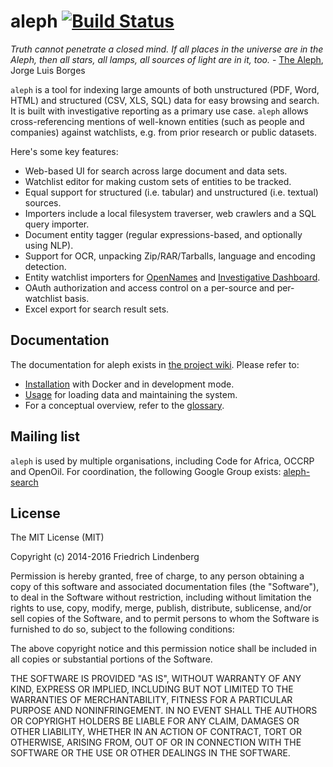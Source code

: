 # aleph [![Build Status](https://api.travis-ci.org/pudo/aleph.png)](https://travis-ci.org/pudo/aleph)

*Truth cannot penetrate a closed mind. If all places in the universe are in the Aleph, then all stars, all lamps, all sources of light are in it, too.* - [The Aleph](http://www.phinnweb.org/links/literature/borges/aleph.html), Jorge Luis Borges

``aleph`` is a tool for indexing large amounts of both unstructured (PDF, Word, HTML) and structured (CSV, XLS, SQL) data for easy browsing and search. It is built with investigative reporting as a primary use case. ``aleph`` allows cross-referencing mentions of well-known entities (such as people and companies) against watchlists, e.g. from prior research or public datasets.

Here's some key features:

* Web-based UI for search across large document and data sets.
* Watchlist editor for making custom sets of entities to be tracked.
* Equal support for structured (i.e. tabular) and unstructured (i.e. textual) sources.
* Importers include a local filesystem traverser, web crawlers and a SQL query importer.
* Document entity tagger (regular expressions-based, and optionally using NLP).
* Support for OCR, unpacking Zip/RAR/Tarballs, language and encoding detection.
* Entity watchlist importers for [OpenNames](http://pudo.org/material/opennames/) and 
  [Investigative Dashboard](https://investigativedashboard.org/).
* OAuth authorization and access control on a per-source and per-watchlist basis.
* Excel export for search result sets.

## Documentation

The documentation for aleph exists in [the project wiki](https://github.com/pudo/aleph/wiki). Please refer to:

* [Installation](https://github.com/pudo/aleph/wiki/Installation) with Docker and in development mode.
* [Usage](https://github.com/pudo/aleph/wiki/Usage) for loading data and maintaining the system.
* For a conceptual overview, refer to the [glossary](https://github.com/pudo/aleph/wiki/Glossary).

## Mailing list

``aleph`` is used by multiple organisations, including Code for Africa, OCCRP and OpenOil. For coordination, the following Google Group exists: [aleph-search](https://groups.google.com/forum/#!forum/aleph-search)

## License

The MIT License (MIT)

Copyright (c) 2014-2016 Friedrich Lindenberg

Permission is hereby granted, free of charge, to any person obtaining a copy of
this software and associated documentation files (the "Software"), to deal in
the Software without restriction, including without limitation the rights to
use, copy, modify, merge, publish, distribute, sublicense, and/or sell copies of
the Software, and to permit persons to whom the Software is furnished to do so,
subject to the following conditions:

The above copyright notice and this permission notice shall be included in all
copies or substantial portions of the Software.

THE SOFTWARE IS PROVIDED "AS IS", WITHOUT WARRANTY OF ANY KIND, EXPRESS OR
IMPLIED, INCLUDING BUT NOT LIMITED TO THE WARRANTIES OF MERCHANTABILITY, FITNESS
FOR A PARTICULAR PURPOSE AND NONINFRINGEMENT. IN NO EVENT SHALL THE AUTHORS OR
COPYRIGHT HOLDERS BE LIABLE FOR ANY CLAIM, DAMAGES OR OTHER LIABILITY, WHETHER
IN AN ACTION OF CONTRACT, TORT OR OTHERWISE, ARISING FROM, OUT OF OR IN
CONNECTION WITH THE SOFTWARE OR THE USE OR OTHER DEALINGS IN THE SOFTWARE.

